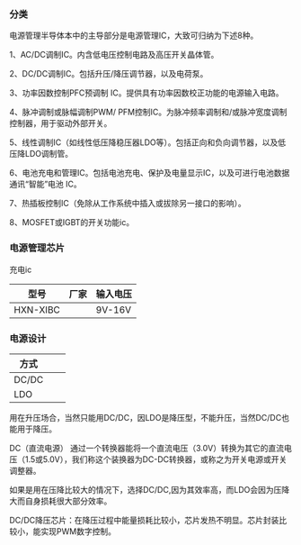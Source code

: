 
### 分类
电源管理半导体本中的主导部分是电源管理IC，大致可归纳为下述8种。

1、AC/DC调制IC。内含低电压控制电路及高压开关晶体管。

2、DC/DC调制IC。包括升压/降压调节器，以及电荷泵。

3、功率因数控制PFC预调制 IC。提供具有功率因数校正功能的电源输入电路。

4、脉冲调制或脉幅调制PWM/ PFM控制IC。为脉冲频率调制和/或脉冲宽度调制控制器，用于驱动外部开关。

5、线性调制IC（如线性低压降稳压器LDO等）。包括正向和负向调节器，以及低压降LDO调制管。

6、电池充电和管理IC。包括电池充电、保护及电量显示IC，以及可进行电池数据通讯“智能”电池 IC。

7、热插板控制IC（免除从工作系统中插入或拔除另一接口的影响）。

8、MOSFET或IGBT的开关功能ic。


### 电源管理芯片
充电ic

| 型号  | 厂家 | 输入电压 | 
|-- | -- | -- |
| HXN-XIBC | | 9V-16V |

    
### 电源设计

| 方式 | | | 
|-- |-- | --|
| DC/DC |  | |
| LDO | | | 

用在升压场合，当然只能用DC/DC，因LDO是降压型，不能升压，当然DC/DC也能用于降压。

DC（直流电源） 
通过一个转换器能将一个直流电压（3.0V）转换为其它的直流电压（1.5或5.0V），我们称这个装换器为DC-DC转换器，或称之为开关电源或开关调整器。

如果是用在压降比较大的情况下，选择DC/DC,因为其效率高，而LDO会因为压降大而自身损耗很大部分效率。

DC/DC降压芯片：在降压过程中能量损耗比较小，芯片发热不明显。芯片封装比较小，能实现PWM数字控制。




